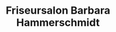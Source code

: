 ---
title: "Friseursalon Barbara Hammerschmidt"
url: /frankfurt-am-main/friseursalon-barbara-hammerschmidt/
shop: Friseur
---